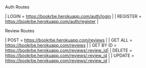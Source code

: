 Auth Routes

| LOGIN = https://bookrbe.herokuapp.com/auth/login |
| REGISTER = https://bookrbe.herokuapp.com/auth/register |

Review Routes

| POST = https://bookrbe.herokuapp.com/reviews |
| GET ALL = https://bookrbe.herokuapp.com/reviews |
| GET BY ID = https://bookrbe.herokuapp.com/reviews/:review_id|
| DELETE = https://bookrbe.herokuapp.com/reviews/:review_id |
| UPDATE = https://bookrbe.herokuapp.com/reviews/:review_id  |
